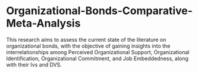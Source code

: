# Organizational-Bonds-Comparative-Meta-Analysis
This research aims to assess the current state of the literature on organizational bonds, with the objective of gaining insights into the interrelationships among
Perceived Organizational Support, Organizational Identification, Organizational Commitment, and Job Embeddedness, along with their Ivs and DVS.

